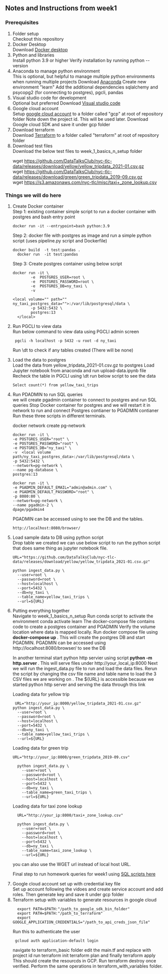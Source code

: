 ## Notes and Instructions from week1

###  Prerequisites
<ol>
  <li>Folder setup</li>
  Checkout this repository
  <li>Docker Desktop</li>
  Download <a href="https://www.docker.com/products/docker-desktop/">Docker desktop</a>
  <li>Python and libraries</li>
  Install python 3.9 or higher
  Verify installation by running python --version
  <li>Anaconda to manage python environment</li>
  This is optional, but helpful to manage multiple python environments when running multiple projects
  Download <a href="https://www.anaconda.com/download">Anaconda</a>
  Create new environment "learn" 
  Add the additional dependencies sqlalchemy and psycopg2 (for connecting to postgres), pgcli, pandas
  <li>Visual studio code for development</li>
  Optional but preferred
  Download <a href="https://code.visualstudio.com/download">Visual studio code</a>
  <li>Google cloud account</li>
  Setup <a href="https://console.cloud.google.com/">google cloud account</a> to a folder called "gcp" at root of repository folder 
  Note down the project id. This will be used later. 
  Download Google cloud SDK and save it under gcp folder
  <li>Download terraform</li>
  Download <a href="https://www.terraform.io/downloads">Terraform</a> to a folder called "terraform"  at root of repository folder
  <li>Download test files</li>
  Download the below test files to week_1_basics_n_setup folder
 
  wget https://github.com/DataTalksClub/nyc-tlc-data/releases/download/yellow/yellow_tripdata_2021-01.csv.gz   <br/>
  wget https://github.com/DataTalksClub/nyc-tlc-data/releases/download/green/green_tripdata_2019-09.csv.gz  <br/>
  wget https://s3.amazonaws.com/nyc-tlc/misc/taxi+_zone_lookup.csv  <br/>

 
</ol>

### Things we will do here
<ol>


<li> Create Docker container </li>
 Step 1: existing container simple script to run a docker container with postgres and bash entry point 

```
docker run -it --entrypoint=bash python:3.9
```

 Step 2: docker file with postgres as image and run a simple python script (uses pipeline.py script and Dockerfile) 

```
docker build  -t test:pandas .
  docker run  -it test:pandas
```



Step 3: Create postgres container using below script

```
docker run -it \
        -e  POSTGRES_USER=root \
        -e  POSTGRES_PASSWORD=root \
        -e  POSTGRES_DB=ny_taxi \
        -v  

<local volume="" path="" ny_taxi_postgres_data="">:/var/lib/postgresql/data \
        -p 5432:5432 \
        postgres:13
  </local>
```





<li> Run PGCLI to view data </li> 
 Run below command to view data using PGCLI admin screen



```
 pgcli -h localhost -p 5432 -u root -d ny_taxi

```

Run \dt to check if any tables created (There will be none)



<li>  Load the data to postgres </li>
 Load the data from yellow_tripdata_2021-01.csv.gz to postgres Load Jupyter notebook from anaconda and run upload-data.ipynb file Recheck the table in PGCLI using \dt run below script to see the data 

```
Select count(*) from yellow_taxi_trips
```

   
  <li>Run PDADMIN to run SQL queries</li>
we will create pgadmin container to connect to postgres and run SQL queries Stop Docker container for postgres and we will restart it in network to run and connect Postgres contianer to PGADMIN contianer Run these three scripts in different terminals.

docker network create pg-network

```
docker run -it \
-e POSTGRES_USER="root" \
-e POSTGRES_PASSWORD="root" \
-e POSTGRES_DB="ny_taxi" \
-v  <local volume path/ny_taxi_postgres_data>:/var/lib/postgresql/data \
-p 5432:5432 \
--network=pg-network \
--name pg-database \
postgres:13

docker run -it \
-e PGADMIN_DEFAULT_EMAIL="admin@admin.com" \
-e PGADMIN_DEFAULT_PASSWORD="root" \
-p 8080:80 \
--network=pg-network \
--name pgadmin-2 \
dpage/pgadmin4
```

PGADMIN can be accessed using to see the DB and the tables. 
```
http://localhost:8080/browser/
```


  <li>Load sample data to DB using python script</li>
Drop table we created we can use below script to run the python script that does same thing as jupyter notebook file.

```
URL="https://github.com/DataTalksClub/nyc-tlc-data/releases/download/yellow/yellow_tripdata_2021-01.csv.gz"

python ingest_data.py \
  --user=root \
  --password=root \
  --host=localhost \
  --port=5432 \
  --db=ny_taxi \
  --table_name=yellow_taxi_trips \
  --url=${URL}
```

  

   
  <li>Putting everything together</li>
Navigate to week_1_basics_n_setup
 Run conda script to activate the environment conda activate learn 
 The docker-compose file contains code to create a postgres container and PGADMIN
 Verify the volume location where data is mapped locally. 
 Run docker compose file using <b> docker-compose up </b>. This will create the postgres DB and start PGADMIN. 
 PGADMIN can be accessed using http://localhost:8080/browser/ to see the DB

In another terminal start python http servier using script <b> python -m http.server  </b>. This will serve files under http://your_local_ip:8000 
Next we will run the ingest_data.py file to run and load the data files. 
Rerun the script by changing the csv file name and table name to load the 3 CSV files we are working on .
The ${URL} is accessible because we started python http server and serving the data through this link 

Loading data for yellow trip
```
 URL="http://your_ip:8000/yellow_tripdata_2021-01.csv.gz"
python ingest_data.py \
  --user=root \
  --password=root \
  --host=localhost \
  --port=5432 \
  --db=ny_taxi \
  --table_name=yellow_taxi_trips \
  --url=${URL}
```

Loading data for green trip

```
URL="http://your_ip:8000/green_tripdata_2019-09.csv"

  python ingest_data.py \
    --user=root \
    --password=root \
    --host=localhost \
    --port=5432 \
    --db=ny_taxi \
    --table_name=green_taxi_trips \
    --url=${URL}
```



Loading data for taxi zone lookup
```
  URL="http://your_ip:8000/taxi+_zone_lookup.csv"

  python ingest_data.py \
    --user=root \
    --password=root \
    --host=localhost \
    --port=5432 \
    --db=ny_taxi \
    --table_name=taxi_zone_lookup \
    --url=${URL}
```



  you can also use the WGET url instead of local host URL. 
  
  Final step to run homework queries for week1 using <a href="https://github.com/amohan601/dataengineering-zoomcamp2024/blob/main/week_1_basics_n_setup/sql-scripts.sql">SQL scripts here</a>


  <li>Google cloud account set up with credential key file</li>
  Set up account following the vidoes and create service account and add roles. Then generate key and save it under gcp folder <br/>

  <li>Terraform setup with variables to generate resources in google cloud</li>

```
  export PATH=$PATH:"/path_to_google_sdk_bin_folder"
  export PATH=$PATH:"/path_to_terraform"
  export GOOGLE_APPLICATION_CREDENTIALS="/path_to_api_creds_json_file"
```


  Run this to authenticate the user 
 ```
  gcloud auth application-default login
```


  
  navigate to terraform_basic folder edit the main.tf and replace <my-project-id> with project id
  run terraform init  terraform plan and finally terraform apply This should create the resourcds in GCP. Run terraform destroy once verified. 
  Perform the same operations in terraform_with_variables folder. 

  
</ol>

